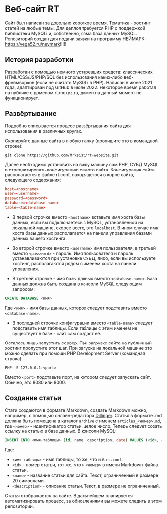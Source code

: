 # Веб-сайт RT
Сайт был написан за довольно короткое время. Тематика - хостинг статей на любые темы. Для деплоя требуется PHP с поддержкой библиотеки MySQLi и, собственно, сама база данных MySQL. Репозиторий создан для подачи заявки на программу НЕЙМАРК: https://vega52.ru/neymark!!!!!
## История разработки
Разработан с помощью немного устаревших средств: классических HTML/CSS/JS/PHP/SQL без использования каких-либо веб-фреймворков (если не считать MySQLi в PHP). Написан в июне 2021 года, адаптирован под GitHub в июле 2022. Некоторое время работал на публике с доменом rt.mcxyz.ru, домен на данный момент не функционирует. 
## Развёртывание 
Подробно описывается процесс развёртывания сайта для использования в различных кругах.

Скопируйте данные сайта в любую папку (пропишите это в командной строке):
```
git clone https://github.com/Mrksist/rt-website.git
```
Далее необходимо установить на вашу машину сам PHP, СУБД MySQL и отредактировать конфигурацию самого сайта. Конфигурация сайта располагается в файле rt.conf, находящегося в корне сайта, следующего содержания:
```conf
host=<hostname>
user=<username>
password=<password>
database=<database-name>
table=<table-name>
```
* В первой строчке вместо `<hostname>` вставьте имя хоста базы данных, если вы подключаетесь с MySQL, установленной на локальной машине, скорее всего, это `localhost`. В ином случае имя хоста базы данных располагается на панели управления базами данных вашего хостинга. 

* Во второй строчке вместо `<username>` имя пользователя, в третьей вместо `<password>` - пароль. Имя пользователя и пароль устанавливаются при установке СУБД, либо, если вы используете хостинг, располагаются рядом с именем хоста на панели управления. 

* В третьей строчке - имя базы данных вместо `<database-name>`. База данных должна быть создана в консоли MySQL следующим запросом:
```sql
CREATE DATABASE <имя>
```
Где `<имя>` - имя базы данных, которое следует подставить вместо `<database-name>`. 

* В последней строчке конфигурации вместо `<table-name>` следует подставить имя таблицы. Если таблицы с этим именем не существует в базе - сайт сам создаст её. 


Осталось лишь запустить сервер. При загрузке сайта на публичный хостинг пропустите этот шаг. При запуске на локальной машине это можно сделать при помощи PHP Development Server (командная строка):

```
PHP -S 127.0.0.1:<port>
```

Вместо `<port>` подставьте порт, на котором следует запускать сайт. Обычно, это 8080 или 8000.

## Создание статьи
Стати создаются в формате Markdown, создать Markdown можно, например, с помощью онлайн-редактора [Dillinger](https://dillinger.io/). Статья в формате .md должна быть помещена в каталог `archive` с именем `articles_<номер>.md`, где `<номер>` - идентификатор статьи, целое число. Теперь следует созать ссылку на статью в базе данных. В консоли MySQL:
```sql
INSERT INTO <имя-таблицы> (id, name, description, date) VALUES (<id>, <name>, <description>, NOW());
```
Где:
* `<имя-таблицы>` - имя таблицы, то же, что и в `rt.conf`. 
* `<id>` - номер статьи, тот же, что и `<номер>` в имени Markdown-файла статьи. 
* `<name>` - название статьи для сайта. Текст, ограниченный в размере 20 символами.
* `<description>` - описание статьи. Текст, в размере не ограниченный.

Статья отображается на сайте. В дальнейшем планируется автоматизировать процесс, за обновлениями вы можете следить в этом репозитории.
